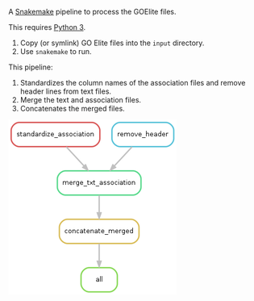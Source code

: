 A [Snakemake](https://bitbucket.org/johanneskoester/snakemake/wiki/Home) pipeline to process the GOElite files.

This requires [Python 3](https://www.python.org/downloads/release/python-343/).

1. Copy (or symlink) GO Elite files into the `input` directory.
2. Use `snakemake` to run.

This pipeline:

1. Standardizes the column names of the association files and remove header lines from text files.
2. Merge the text and association files.
3. Concatenates the merged files.

![rulegraph](rulegraph.png)
